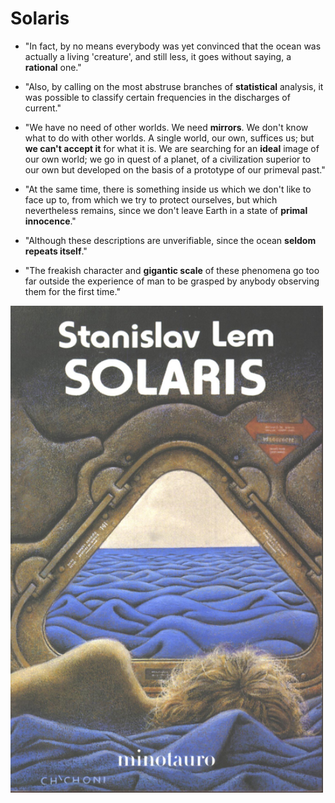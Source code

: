 # Solaris

* "In fact, by no means everybody was yet convinced that the ocean was actually a living 'creature', and still less, it goes without saying, a **rational** one."

* "Also, by calling on the most abstruse branches of **statistical** analysis, it was possible to classify certain frequencies in the discharges of current."

* "We have no need of other worlds. We need **mirrors**. We don't know what to do with other worlds. A single world, our own, suffices us; but **we can't accept it** for what it is. We are searching for an **ideal** image of our own world; we go in quest of a planet, of a civilization superior to our own but developed on the basis of a prototype of our primeval past."

* "At the same time, there is something inside us which we don't like to face up to, from which we try to protect ourselves, but which nevertheless remains, since we don't leave Earth in a state of **primal innocence**."

* "Although these descriptions are unverifiable, since the ocean **seldom repeats itself**."

* "The freakish character and **gigantic scale** of these phenomena go too far outside the experience of man to be grasped by anybody observing them for the first time."

<p float="left">
	<img src="./pix/solaris_4.jpg" width="500" />
</p>
